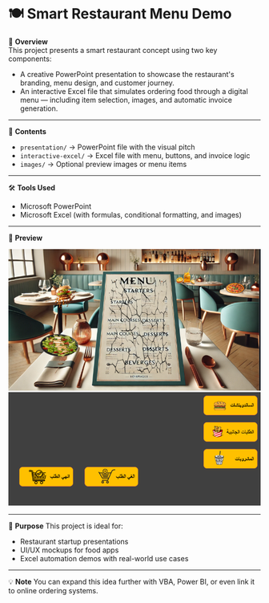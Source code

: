 # 🍽️ Smart Restaurant Menu Demo

🎯 **Overview**  
This project presents a smart restaurant concept using two key components:
- A creative PowerPoint presentation to showcase the restaurant's branding, menu design, and customer journey.
- An interactive Excel file that simulates ordering food through a digital menu — including item selection, images, and automatic invoice generation.

---

📁 **Contents**
- `presentation/` → PowerPoint file with the visual pitch
- `interactive-excel/` → Excel file with menu, buttons, and invoice logic
- `images/` → Optional preview images or menu items

---

🛠️ **Tools Used**
- Microsoft PowerPoint
- Microsoft Excel (with formulas, conditional formatting, and images)

---

📸 **Preview**

![Sample Slide](images/Restaurant-Menu-ppt.png)  
![Excel Menu](images/Restaurant-Menu-excel.png)

---

📌 **Purpose**
This project is ideal for:
- Restaurant startup presentations
- UI/UX mockups for food apps
- Excel automation demos with real-world use cases

---

💡 **Note**
You can expand this idea further with VBA, Power BI, or even link it to online ordering systems.
